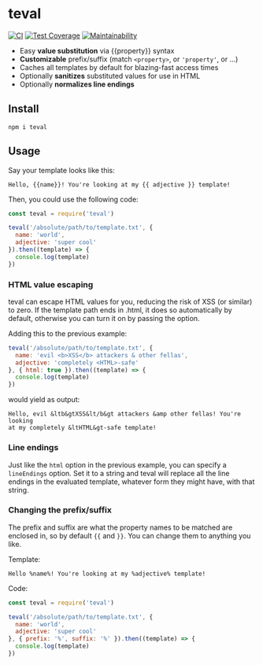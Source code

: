 # teval

[![CI](https://github.com/meyfa/teval/actions/workflows/main.yml/badge.svg)](https://github.com/meyfa/teval/actions/workflows/main.yml)
[![Test Coverage](https://api.codeclimate.com/v1/badges/66cd545fd26d600e5001/test_coverage)](https://codeclimate.com/github/meyfa/teval/test_coverage)
[![Maintainability](https://api.codeclimate.com/v1/badges/66cd545fd26d600e5001/maintainability)](https://codeclimate.com/github/meyfa/teval/maintainability)

* Easy **value substitution** via {{property}} syntax
* **Customizable** prefix/suffix (match `<property>`, or `'property'`, or ...)
* Caches all templates by default for blazing-fast access times
* Optionally **sanitizes** substituted values for use in HTML
* Optionally **normalizes line endings**

## Install

```
npm i teval
```

## Usage

Say your template looks like this:

```
Hello, {{name}}! You're looking at my {{ adjective }} template!
```

Then, you could use the following code:

```javascript
const teval = require('teval')

teval('/absolute/path/to/template.txt', {
  name: 'world',
  adjective: 'super cool'
}).then((template) => {
  console.log(template)
})
```

### HTML value escaping

teval can escape HTML values for you, reducing the risk of XSS (or similar) to
zero. If the template path ends in .html, it does so automatically by default,
otherwise you can turn it on by passing the option.

Adding this to the previous example:

```javascript
teval('/absolute/path/to/template.txt', {
  name: 'evil <b>XSS</b> attackers & other fellas',
  adjective: 'completely <HTML>-safe'
}, { html: true }).then((template) => {
  console.log(template)
})
```

would yield as output:

```
Hello, evil &ltb&gtXSS&lt/b&gt attackers &amp other fellas! You're looking
at my completely &ltHTML&gt-safe template!
```

### Line endings

Just like the `html` option in the previous example, you can specify a
`lineEndings` option. Set it to a string and teval will replace all the line
endings in the evaluated template, whatever form they might have, with that
string.

### Changing the prefix/suffix

The prefix and suffix are what the property names to be matched are enclosed in,
so by default `{{` and `}}`. You can change them to anything you like.

Template:

```
Hello %name%! You're looking at my %adjective% template!
```

Code:

```javascript
const teval = require('teval')

teval('/absolute/path/to/template.txt', {
  name: 'world',
  adjective: 'super cool'
}, { prefix: '%', suffix: '%' }).then((template) => {
  console.log(template)
})
```
